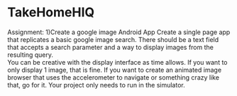 TakeHomeHIQ
===========

Assignment:
1)Create a google image Android App
Create a single page app that replicates a basic google image search.  There should 
be a text field that accepts a search parameter and a way to display images from the resulting query.  
You can be creative with the display interface as time allows.  If you want to only display 1 image, 
that is fine. If you want to create an animated image browser that uses the accelerometer to 
navigate or something crazy like that, go for it. Your project only needs to run in the simulator.
